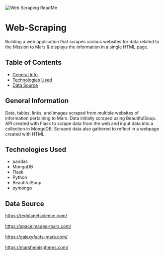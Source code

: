 ![Web Scraping ReadMe](https://user-images.githubusercontent.com/93561950/169629311-0ded913a-408f-4ac6-9ee4-25f908442742.png)

# Web-Scraping
Building a web application that scrapes various websites for data related to the Mission to Mars &amp; displays the information in a single HTML page.

## Table of Contents
* [General Info](#general-information)
* [Technologies Used](#technologies-used)
* [Data Source](#data-source)


## General Information
Data, tables, links, and images scraped from multiple websites of information pertaining to Mars. Data initially scraped using BeautifulSoup. API created with Flask to scrape data from the web and input data into a collection in MongoDB. Scraped data also gathered to reflect in a webpage created with HTML. 

## Technologies Used
- pandas
- MongoDB
- Flask
- Python
- BeautifulSoup
- pymongo

## Data Source
https://redplanetscience.com/
<br></br>
https://spaceimages-mars.com/
<br></br>
https://galaxyfacts-mars.com/
<br></br>
https://marshemispheres.com/
